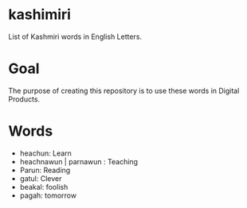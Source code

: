 # kashimiri
List of Kashmiri words in English Letters.

# Goal
 The purpose of creating this repository is to use these words in Digital Products.
 
# Words
 
- heachun: Learn
- heachnawun | parnawun : Teaching
- Parun: Reading
- gatul: Clever
- beakal: foolish
- pagah: tomorrow

 

